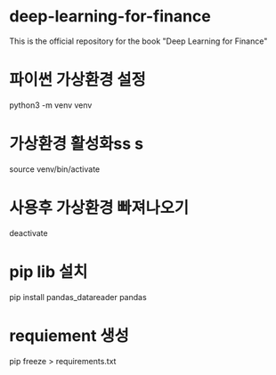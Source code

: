 # deep-learning-for-finance
This is the official repository for the book "Deep Learning for Finance"


# 파이썬 가상환경 설정
python3 -m venv venv

# 가상환경 활성화ss s
source venv/bin/activate

# 사용후 가상환경 빠져나오기
deactivate

# pip lib 설치
pip install pandas_datareader pandas

# requiement 생성
pip freeze > requirements.txt

